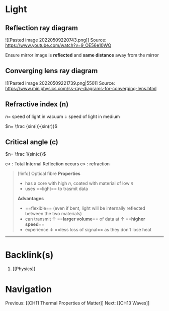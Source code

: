 # Light
## Reflection ray diagram
![[Pasted image 20220509220743.png]]
Source: https://www.youtube.com/watch?v=9_OE56e10WQ

Ensure mirror image is **reflected** and **same distance** away from the mirror

## Converging lens ray diagram
![[Pasted image 20220509221739.png|550]]
Source: https://www.miniphysics.com/ss-ray-diagrams-for-converging-lens.html

## Refractive index (n)
$n=$ speed of light in vacuum $\div$ speed of light in medium

$n= \frac {sin(i)}{sin(r)}$ 

## Critical angle (c)
$n= \frac 1{sin(c)}$

c< : Total Internal Reflection occurs
c> : refraction

>[!info] Optical fibre
>**Properties**
>- has a core with high $n$, coated with material of low $n$
>- uses ==light== to trasmit data
>
>**Advantages**
>- ==flexible== (even if bent, light will be internally reflected between the two materials)
>- can transmit $\uparrow$ ==**larger volume**== of data at $\uparrow$ ==**higher speed**== 
>- experience $\downarrow$ ==less loss of signal== as they don't lose heat

---
# Backlink(s)
1. [[Physics]]

# Navigation
Previous: [[CH11 Thermal Properties of Matter]]
Next: [[CH13 Waves]]